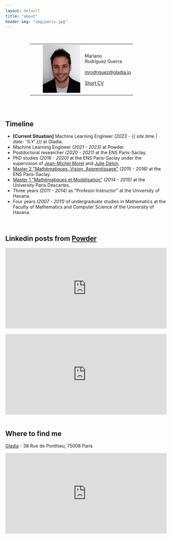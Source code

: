 ```yaml
---
layout: default
title: "about"
header-img: "img/paris.jpg"
---
```



<!-- Calendly badge widget begin -->
<link href="https://assets.calendly.com/assets/external/widget.css" rel="stylesheet">
<script src="https://assets.calendly.com/assets/external/widget.js" type="text/javascript" async></script>
<script type="text/javascript">window.onload = function() { Calendly.initBadgeWidget({ url: 'https://calendly.com/rdguez-mariano/30min', text: 'Schedule time with me', color: '#0069ff', textColor: '#ffffff', branding: true }); }</script>
<!-- Calendly badge widget end -->


<style>
    .google-maps {
        position: relative;
        padding-bottom: 50%; // This is the aspect ratio
        height: 0;
        overflow: hidden;
    }
    .google-maps iframe {
        position: absolute;
        top: 0;
        left: 0;
        width: 100% !important;
        height: 100% !important;
    }
    .linkedin-class {
        position: relative;
        padding-bottom: 50%; // This is the aspect ratio
/*         height: 90%; */
        overflow: hidden;
    }
    .linkedin-class iframe {
        position: absolute;
        top: 0;
        left: 0;
        width: 100% !important;
        height: 100% !important;
    }
</style>


<!-- <center> <h3>Mariano Rodriguez</h3> </center> -->

<!-- <div> <img style="float:right;" src="/img/mariano2.jpg" alt="Mariano Rodríguez" width="15%"></div> -->

<center>
<style>
table, th, td {
  border: 0px solid black;
  border-collapse: collapse;
  border-color:inherit;  
}
td.torightcolumn{vertical-align:middle;text-align: justify;
  text-justify: inter-word;}
td.toleftcolumn{vertical-align:middle;width: 25%;}
</style>
<br />

<table style="width:350px">
  <tr>
    <td class="toleftcolumn" align="right" style="width:150px" >
        <div style="align:center;" > <img src="/img/mariano2.jpg" alt="Mariano Rodríguez" height="150px" ></div>
    </td>
    <td class="torightcolumn" align="left">
<!--         In the following you will find a brief description about me! -->
Mariano
<br />
Rodríguez Guerra
<br />
<!-- Cuban, French -->
<br />
<a href="mailto:mrodriguez@gladia.io">mrodriguez@gladia.io</a>
<br />
<br />
<a href="http://dev.ipol.im/~rdguez-mariano/fixed_files/short_cv.pdf"> Short CV</a>
    </td>
  </tr>
</table>

</center>


<br />

<!-- Curriculum vitae -->
<!-- ----------- -->
<!-- [Short Version](http://dev.ipol.im/~rdguez-mariano/fixed_files/short_cv.pdf) -->
<!-- - [Long Version](http://dev.ipol.im/~rdguez-mariano/fixed_files/cv.pdf) -->
<!-- - [Full Version](http://dev.ipol.im/~rdguez-mariano/fixed_files/full_cv.pdf) -->

<br />

Timeline
--------------

- **[Current Situation]** Machine Learning Engineer *(2023 - {{ site.time | date: '%Y' }})* at Gladia. 
- Machine Learning Engineer *(2021 - 2023)* at Powder. 
- Postdoctoral researcher *(2020 - 2021)* at the ENS Paris-Saclay.
- PhD studies *(2016 - 2020)* at the ENS Paris-Saclay under the supervision of [Jean-Michel Morel](https://sites.google.com/site/jeanmichelmorelcmlaenscachan/) and [Julie Delon](https://delon.wp.imt.fr/).
- [Master 2 "Mathématiques, Vision, Apprentissage"](http://math.ens-paris-saclay.fr/version-francaise/formations/master-mva/) *(2015 - 2016)* at the ENS Paris-Saclay.
- [Master 1 "Mathématiques et Modélisation"](https://map5.mi.parisdescartes.fr/presentation/enseignement/) *(2014 - 2015)* at the University Paris Descartes.
- Three years *(2011 - 2014)* as "Profesor Instructor" at the University of Havana.
- Four years *(2007 - 2011)* of undergraduate studies in Mathematics at the Faculty of Mathematics and Computer Science of the University of Havana.

<br />

Linkedin posts from [Powder](https://www.linkedin.com/company/gustshow)
---------------

<!--
<div class="linkedin-class">
<iframe src="https://www.linkedin.com/embed/feed/update/urn:li:activity:6980935645632286720/" frameborder="0"></iframe>
</div>
<br />

<div class="linkedin-class">
<iframe src="https://www.linkedin.com/embed/feed/update/urn:li:activity:6980923441826643968/" frameborder="0"></iframe>
</div>
<br />
-->

<div class="linkedin-class">
<iframe src="https://www.linkedin.com/embed/feed/update/urn:li:activity:6975078188875931648/" frameborder="0"></iframe>
</div>
<br />

<div class="linkedin-class">
<iframe src="https://www.linkedin.com/embed/feed/update/urn:li:share:6859108743213400065" frameborder="0"></iframe>
</div>
<br />

Where to find me
--------------

[Gladia](https://www.linkedin.com/company/gladia-io/mycompany/) - 38 Rue de Ponthieu, 75008 Paris
<div class="google-maps">
<iframe src="https://www.google.com/maps/embed?pb=!1m18!1m12!1m3!1d2624.310999690262!2d2.305430312201419!3d48.87134757121443!2m3!1f0!2f0!3f0!3m2!1i1024!2i768!4f13.1!3m3!1m2!1s0x47e66fc43cea2d83%3A0x1012da7caa571aff!2sStartWay%20Paris%208%20Ponthieu%20Bureaux%20et%20Coworking!5e0!3m2!1sen!2sfr!4v1686000062573!5m2!1sen!2sfr" width="600" height="450" style="border:0;" allowfullscreen="" loading="lazy" referrerpolicy="no-referrer-when-downgrade"></iframe>
</div>
<br />

